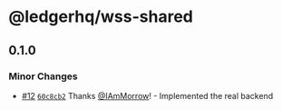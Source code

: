 # @ledgerhq/wss-shared

## 0.1.0

### Minor Changes

- [#12](https://github.com/LedgerHQ/wallet-sync-system/pull/12) [`60c8cb2`](https://github.com/LedgerHQ/wallet-sync-system/commit/60c8cb223058172ffa6fe02efa395ed7ee582feb) Thanks [@IAmMorrow](https://github.com/IAmMorrow)! - Implemented the real backend
